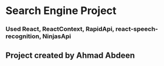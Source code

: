 # Search Engine Project 
### Used React, ReactContext, RapidApi, react-speech-recognition, NinjasApi 

## Project created by Ahmad Abdeen
